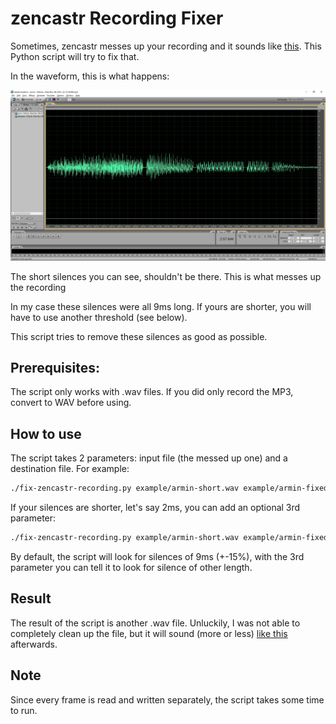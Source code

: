 # zencastr Recording Fixer
Sometimes, zencastr messes up your recording and it sounds like [this](example/armin-short.wav). This Python script will try to fix that.

In the waveform, this is what happens:

![Messed up](messed-up.jpg)

The short silences you can see, shouldn't be there. This is what messes up the recording

In my case these silences were all 9ms long. If yours are shorter, you will have to use another threshold (see below).

This script tries to remove these silences as good as possible.

## Prerequisites:
The script only works with .wav files. If you did only record the MP3, convert to WAV before using.

## How to use
The script takes 2 parameters: input file (the messed up one) and a destination file. For example:

```bash
./fix-zencastr-recording.py example/armin-short.wav example/armin-fixed.wav
```

If your silences are shorter, let's say 2ms, you can add an optional 3rd parameter:
```bash
./fix-zencastr-recording.py example/armin-short.wav example/armin-fixed.wav 2
```
By default, the script will look for silences of 9ms (+-15%), with the 3rd parameter you can tell it to look for silence of other length.

## Result
The result of the script is another .wav file. Unluckily, I was not able to completely clean up the file, but it will sound (more or less) [like this](example/armin-fixed.wav) afterwards.

## Note
Since every frame is read and written separately, the script takes some time to run.